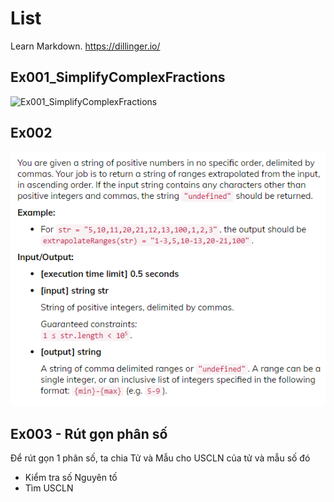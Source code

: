 # List
Learn Markdown.
https://dillinger.io/

## Ex001_SimplifyComplexFractions
![Ex001_SimplifyComplexFractions](./Ex001_SimplifyComplexFractions/Question.png)

## Ex002
![Ex002](./Ex002/Question.png)

## Ex003 - Rút gọn phân số
Để rút gọn 1 phân số, ta chia Tử và Mẫu cho USCLN của tử và mẫu số đó
- Kiểm tra số Nguyên tố
- Tìm USCLN